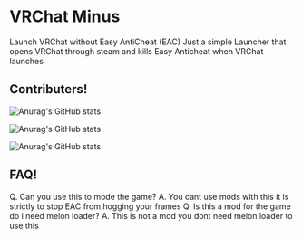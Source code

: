 # VRChat Minus
Launch VRChat without Easy AntiCheat (EAC)
Just a simple Launcher that opens VRChat through steam and kills Easy Anticheat when VRChat launches

## Contributers!

![Anurag's GitHub stats](https://github-readme-stats.vercel.app/api?username=koyoinu&show_icons=true&theme=aura)


![Anurag's GitHub stats](https://github-readme-stats.vercel.app/api?username=AvyThyFloof&show_icons=true&theme=gotham)


![Anurag's GitHub stats](https://github-readme-stats.vercel.app/api?username=LudoDash&show_icons=true&theme=panda)

## FAQ!
Q. Can you use this to mode the game?
A. You cant use mods with this it is strictly to stop EAC from hogging your frames
Q. Is this a mod for the game do i need melon loader?
A. This is not a mod you dont need melon loader to use this

